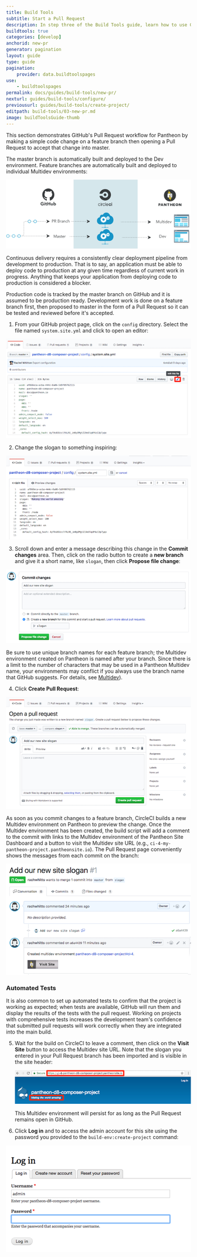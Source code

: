 ```yaml
---
title: Build Tools
subtitle: Start a Pull Request
description: In step three of the Build Tools guide, learn how to use GitHub as part of your workflow.
buildtools: true
categories: [develop]
anchorid: new-pr
generator: pagination
layout: guide
type: guide
pagination:
    provider: data.buildtoolspages
use:
    - buildtoolspages
permalink: docs/guides/build-tools/new-pr/
nexturl: guides/build-tools/configure/
previousurl: guides/build-tools/create-project/
editpath: build-tools/03-new-pr.md
image: buildToolsGuide-thumb
---
```

This section demonstrates GitHub's Pull Request workflow for Pantheon by making a simple code change on a feature branch then opening a Pull Request to accept that change into master.

The master branch is automatically built and deployed to the Dev environment. Feature branches are automatically built and deployed to individual Multidev environments:

![Continuous delivery diagram](../../../images/pr-workflow/github-circle-pantheon.png)


<Accordion title="Continuous Delivery" id="understand-cd" icon="lightbulb">

Continuous delivery requires a consistently clear deployment pipeline from development to production. That is to say, an application must be able to deploy code to production at any given time regardless of current work in progress. Anything that keeps your application from deploying code to production is considered a blocker.

Production code is tracked by the master branch on GitHub and it is assumed to be production ready. Development work is done on a feature branch first, then proposed to master in the form of a Pull Request so it can be tested and reviewed before it's accepted.

</Accordion>


1. From your GitHub project page, click on the `config` directory. Select the file named `system.site.yml` and click <span class="glyphicon glyphicon-pencil"></span> to open an editor:

  ![system.site.yml Configuration](../../../images/pr-workflow/system-site-config.png)

2. Change the slogan to something inspiring:

  ![Edit slogan](../../../images/pr-workflow/edit-slogan.png)

3. Scroll down and enter a message describing this change in the **Commit changes** area. Then, click on the radio button to create a **new branch** and give it a short name, like `slogan`, then click **Propose file change**:

  ![Create slogan branch](../../../images/pr-workflow/create-slogan-branch.png)


  <Accordion title="Branch Naming Conventions" id="understand-branch-names" icon="lightbulb">

  Be sure to use unique branch names for each feature branch; the Multidev environment created on Pantheon is named after your branch. Since there is a limit to the number of characters that may be used in a Pantheon Multidev name, your environments may conflict if you always use the branch name that GitHub suggests. For details, see [Multidev](/multidev/#what-are-the-naming-conventions-for-branches)).

  </Accordion>


4. Click **Create Pull Request**:

  ![Slogan Pull Request](../../../images/pr-workflow/slogan-pull-request.png)

  <Accordion title="Builds" id="understand-builds" icon="watch">

  As soon as you commit changes to a feature branch, CircleCI builds a new Multidev environment on Pantheon to preview the change. Once the Multidev environment has been created, the build script will add a comment to the commit with links to the Multidev environment of the Pantheon Site Dashboard and a button to visit the Multidev site URL (e.g., `ci-4-my-pantheon-project.pantheonsite.io`). The Pull Request page conveniently shows the messages from each commit on the branch:

  ![Passed Pull Request](../../../images/pr-workflow/slogan-pr-starting.png)

  ### Automated Tests
  It is also common to set up automated tests to confirm that the project is working as expected; when tests are available, GitHub will run them and display the results of the tests with the pull request. Working on projects with comprehensive tests increases the development team's confidence that submitted pull requests will work correctly when they are integrated into the main build.

  </Accordion>

5. Wait for the build on CircleCI to leave a comment, then click on the **Visit Site** button to access the Multidev site URL. Note that the slogan you entered in your Pull Request branch has been imported and is visible in the site header:

    ![Site initial login](../../../images/pr-workflow/pr-slogan-site.png)

    This Multidev environment will persist for as long as the Pull Request remains open in GitHub.

6. Click **Log in** and to access the admin account for this site using the password you provided to the `build-env:create-project` command:

  ![Site admin log in](../../../images/pr-workflow/admin-log-in.png)
